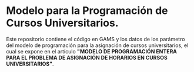 # Modelo para la Programación de Cursos Universitarios.

Este repositorio contiene el código en GAMS y los datos de los parámetro del modelo de programación para la asignación de cursos universitarios, el cual se expone en el artículo **"MODELO DE PROGRAMACIÓN ENTERA PARA EL PROBLEMA DE ASIGNACIÓN DE HORARIOS EN CURSOS UNIVERSITARIOS"**.
